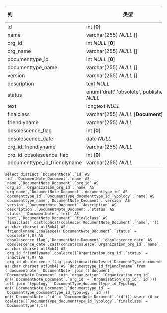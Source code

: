| 列                           | 类型                                        | 注释 |
| :--------------------------- | ------------------------------------------- | ---- |
| id                           | int [**0**]                                 |      |
| name                         | varchar(255) *NULL* []                      |      |
| org_id                       | int *NULL* [**0**]                          |      |
| org_name                     | varchar(255) *NULL* []                      |      |
| documenttype_id              | int *NULL* [**0**]                          |      |
| documenttype_name            | varchar(255) *NULL* []                      |      |
| version                      | varchar(255) *NULL* []                      |      |
| description                  | text *NULL*                                 |      |
| status                       | enum('draft','obsolete','published') *NULL* |      |
| text                         | longtext *NULL*                             |      |
| finalclass                   | varchar(255) *NULL* [**Document**]          |      |
| friendlyname                 | varchar(255) *NULL*                         |      |
| obsolescence_flag            | int [**0**]                                 |      |
| obsolescence_date            | date *NULL*                                 |      |
| org_id_friendlyname          | varchar(255) *NULL*                         |      |
| org_id_obsolescence_flag     | int [**0**]                                 |      |
| documenttype_id_friendlyname | varchar(255) *NULL*                         |      |

```
select distinct `DocumentNote`.`id` AS `id`,`DocumentNote_Document`.`name` AS `name`,`DocumentNote_Document`.`org_id` AS `org_id`,`Organization_org_id`.`name` AS `org_name`,`DocumentNote_Document`.`documenttype_id` AS `documenttype_id`,`DocumentType_documenttype_id_Typology`.`name` AS `documenttype_name`,`DocumentNote_Document`.`version` AS `version`,`DocumentNote_Document`.`description` AS `description`,`DocumentNote_Document`.`status` AS `status`,`DocumentNote`.`text` AS `text`,`DocumentNote_Document`.`finalclass` AS `finalclass`,cast(concat(coalesce(`DocumentNote_Document`.`name`,'')) as char charset utf8mb4) AS `friendlyname`,coalesce((`DocumentNote_Document`.`status` = 'obsolete'),0) AS `obsolescence_flag`,`DocumentNote_Document`.`obsolescence_date` AS `obsolescence_date`,cast(concat(coalesce(`Organization_org_id`.`name`,'')) as char charset utf8mb4) AS `org_id_friendlyname`,coalesce((`Organization_org_id`.`status` = 'inactive'),0) AS `org_id_obsolescence_flag`,cast(concat(coalesce(`DocumentType_documenttype_id_Typology`.`name`,'')) as char charset utf8mb4) AS `documenttype_id_friendlyname` from (`documentnote` `DocumentNote` join ((`document` `DocumentNote_Document` join `organization` `Organization_org_id` on((`DocumentNote_Document`.`org_id` = `Organization_org_id`.`id`))) left join `typology` `DocumentType_documenttype_id_Typology` on((`DocumentNote_Document`.`documenttype_id` = `DocumentType_documenttype_id_Typology`.`id`))) on((`DocumentNote`.`id` = `DocumentNote_Document`.`id`))) where (0 <> coalesce((`DocumentType_documenttype_id_Typology`.`finalclass` = 'DocumentType'),1))
```

